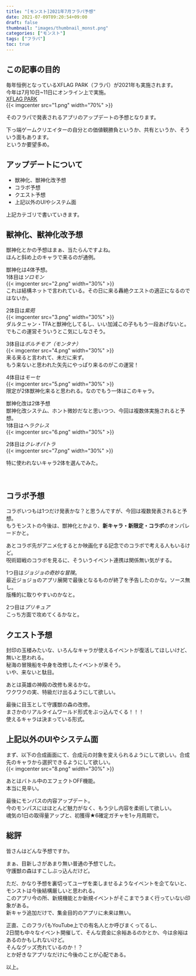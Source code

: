 ```yaml
---
title: "[モンスト]2021年7月フラパ予想"
date: 2021-07-09T09:20:54+09:00
draft: false
thumbnail: "images/thumbnail_monst.png"
categories: ["モンスト"]
tags: ["フラパ"]
toc: true
---
```


## この記事の目的
毎年恒例となっているXFLAG PARK（フラパ）が2021年も実施されます。  
今年は7月10日~11日にオンライン上で実施。  
[XFLAG PARK](https://event-info.xflag.com/park/2021/?utm_campaign=xflagpark2021&utm_source=eventmsg&utm_medium=app)  
{{< imgcenter src="1.png" width="70%" >}}  
  

そのフラパで発表されるアプリのアップデートの予想となります。  
  
下っ端ゲームクリエイターの自分との価値観勝負というか、共有というか、そういう面もあります。  
というか要望多め。  
  

## アップデートについて
- 獣神化、獣神化改予想
- コラボ予想
- クエスト予想
- 上記以外のUIやシステム面

上記カテゴリで書いていきます。

## 獣神化、獣神化改予想
獣神化とかの予想はまぁ、当たらんですよね。  
ほんと斜め上のキャラで来るのが通例。  

獣神化は4体予想。  
1体目は*ソロモン*  
{{< imgcenter src="2.png" width="30%" >}}  
これは結構ネットで言われている。その日に来る轟絶クエストの適正になるのではないか。  
  
2体目は*紫苑*  
{{< imgcenter src="3.png" width="30%" >}}  
ダルタニャン・TFAと獣神化してるし、いい加減この子ももう一段あげないと。  
でもこの運営そういうとこ気にしなさそう。  
  
3体目は*ボルチモア（モンタナ）*  
{{< imgcenter src="4.png" width="30%" >}}  
来る来ると言われて、未だに来ず。  
もう来ないと思われた矢先にやっぱり来るのがこの運営！  
  
4体目は*モーセ*  
{{< imgcenter src="5.png" width="30%" >}}  
限定が2体獣神化来ると思われる。なのでもう一体はこのキャラ。  


獣神化改は2体予想  
獣神化改システム、ホント微妙だなと思いつつ、今回は複数体実施されると予想。  
1体目は*ヘラクレス*  
{{< imgcenter src="6.png" width="30%" >}}  

2体目は*クレオパトラ*  
{{< imgcenter src="7.png" width="30%" >}}  
  
特に使われないキャラ2体を選んでみた。  

　　

## コラボ予想
コラボいつもは1つだけ発表かな？と思うんですが、今回は複数発表されると予想。  
もうモンストの今後は、獣神化とかより、**新キャラ・新限定・コラボ**のオンパレードかと。  
  
あとコラボ先がアニメ化するとか映画化する記念でのコラボで考える人もいるけど。  
呪術廻戦のコラボを見るに、そういうイベント連携は関係無い気がする。  

1つ目は*ジョジョの奇妙な冒険*。  
最近ジョジョのアプリ展開で最後となるものが終了を予告したのかな。ソース無し。  
版権的に取りやすいのかなと。  
  
2つ目は*プリキュア*  
こっち方面で攻めてくるかなと。  
  

## クエスト予想
封印の玉楼みたいな、いろんなキャラが使えるイベントが復活してほしいけど、無いと思われる。  
秘海の冒険船を中身を改修したイベントが来そう。  
いや、来ないと駄目。  
  
あとは英雄の神殿の改修も来るかな。  
ワクワクの実、特級だけ出るようにして欲しい。  
  
最後に目玉として守護獣の森の改修。  
まさかのリアルタイムワールド形式をぶっ込んでくる！！！  
使えるキャラは決まっている形式。  

  
## 上記以外のUIやシステム面
まず、以下の合成画面にて、合成元の対象を変えられるようにして欲しい。合成先のキャラから選択できるようにして欲しい。  
{{< imgcenter src="8.png" width="30%" >}}  
  
あとはバトル中のエフェクトOFF機能。  
本当に見辛い。  
  
最後にモンパスの内容アップデート。  
今のモンパスにはほとんど魅力がなく、もう少し内容を柔術して欲しい。  
魂気の1日の取得量アップと、初獲得★6確定ガチャを1ヶ月周期で。  
  

## 総評
皆さんはどんな予想ですか。  
  
まぁ、目新しさがあまり無い普通の予想でした。  
守護獣の森はすこしぶっ込んだけど。  
  
ただ、かなり予想を裏切ってユーザを楽しませるようなイベントを企てないと、モンストは今後結構厳しいと思われる。  
このアプリ今の所、新規機能とか新規イベントがそこまでうまく行っていない印象がある。  
新キャラ追加だけで、集金目的のアプリに未来は無い。
  
正直、このフラパもYouTube上での有名人とか呼びまくってるし、  
2日間も中々なイベント開催して、そんな資金に余裕あるのかとか、今は余裕はあるのかもしれないけど。  
そんなグッズ売れているのか！？  
とか好きなアプリなだけに今後のことが心配である。  
  
以上。  
  